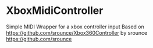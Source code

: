 # XboxMidiController
Simple MIDI Wrapper for a xbox controller input
Based on https://github.com/srounce/Xbox360Controller by srounce https://github.com/srounce